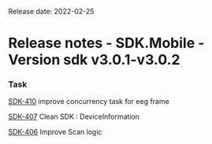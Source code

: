 Release date: 2022-02-25

# Release notes - SDK.Mobile - Version sdk v3.0.1-v3.0.2

### Task

[SDK-410](https://mybrain.atlassian.net/browse/SDK-410) improve concurrency task for eeg frame

[SDK-407](https://mybrain.atlassian.net/browse/SDK-407) Clean SDK : DeviceInformation

[SDK-406](https://mybrain.atlassian.net/browse/SDK-406) Improve Scan logic